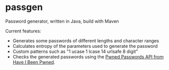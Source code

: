 # passgen

Password generator, written in Java, build with Maven

Current features:

- Generates some passwords of different lengths and character ranges
- Calculates entropy of the parameters used to generate the password
- Custom patterns such as "1 ucase 1 lcase 14 urlsafe 8 digit"
- Checks the generated passwords using
  the [Pwned Passwords API from Have I Been Pwned](https://haveibeenpwned.com/API/v3#PwnedPasswords).